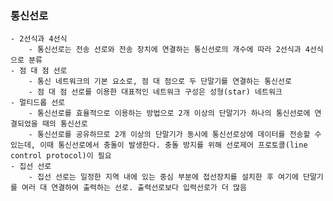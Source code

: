 ### 통신선로

    - 2선식과 4선식
        - 통신선로는 전송 선로와 전송 장치에 연결하는 통신선로의 개수에 따라 2선식과 4선식으로 분류
    - 점 대 점 선로
        - 통신 네트워크의 기본 요소로, 점 대 점으로 두 단말기를 연결하는 통신선로
        - 점 대 점 선로를 이용한 대표적인 네트워크 구성은 성형(star) 네트워크
    - 멀티드롭 선로
        - 통신선로를 효율적으로 이용하는 방법으로 2개 이상의 단말기가 하나의 통신선로에 연결되었을 때의 통신선로
        - 통신선로를 공유하므로 2개 이상의 단말기가 동시에 통신선로상에 데이터를 전송할 수 있는데, 이때 통신선로에서 충돌이 발생한다. 충돌 방지를 위해 선로제어 프로토콜(line control protocol)이 필요
    - 집선 선로
        - 집선 선로는 일정한 지역 내에 있는 중심 부분에 접선장치를 설치한 후 여기에 단말기를 여러 대 연결하여 출력하는 선로. 출력선로보다 입력선로가 더 많음
